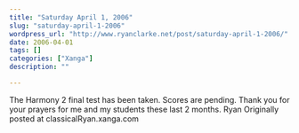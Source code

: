 ```yaml
---
title: "Saturday April 1, 2006"
slug: "saturday-april-1-2006"
wordpress_url: "http://www.ryanclarke.net/post/saturday-april-1-2006/"
date: 2006-04-01
tags: []
categories: ["Xanga"]
description: ""

---
```


The Harmony 2 final test has been taken. Scores are pending. Thank you for your prayers for me and my students these last 2 months.
Ryan
Originally posted at classicalRyan.xanga.com

